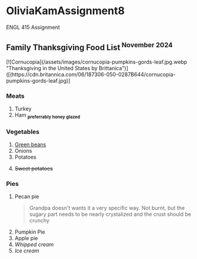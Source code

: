# OliviaKamAssignment8
ENGL 415 Assignment
<h2>Family Thanksgiving Food List<sup> November 2024</sup></h2> 
[![Cornucopia](/assets/images/cornucopia-pumpkins-gords-leaf.jpg.webp "Thanksgiving in the United States by Brittanica")]([(https://cdn.britannica.com/06/187306-050-0287B644/cornucopia-pumpkins-gords-leaf.jpg)]

<h3>Meats</h3> 
<ol>
  <li>Turkey</li>
  <li>Ham  <sub> <strong>preferrably honey glazed</strong></li> </sub>
</ol>
<h3>Vegetables</h3> 
<ol>
  <li><u>Green beans</u></li>
  <li>Onions</li>
  <li>Potatoes</li>
  <li> <p><s>Sweet potatoes</s></p> </li>
</ol>
<h3>Pies</h3> 
<ol>
  <li>Pecan pie</li>
  <blockquote> Grandpa doesn't wants it a very specific way. Not burnt, but the sugary part needs to be nearly crystalized and the crust should be crunchy </blockquote>
  <li>Pumpkin Pie</li>
  <li>Apple pie</li>
  <li><em>Whipped cream</em></li>
  <li><em>Ice cream</em></li>
</ol>
